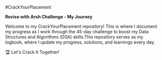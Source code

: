 #CrackYourPlacement

**Revise with Arsh Challenge - My Journey**

Welcome to my CrackYourPlacement repository! This is where I document my progress as I work through the 45-day challenge to boost my Data Structures and Algorithms (DSA) skills.This repository serves as my logbook, where I update my progress, solutions, and learnings every day.

🏆 Let's Crack It Together!
